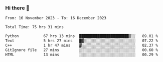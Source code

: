 ### Hi there 👋

<!--
**floyiac/floyiac** is a ✨ _special_ ✨ repository because its `README.md` (this file) appears on your GitHub profile.

Here are some ideas to get you started:

- 🔭 I’m currently working on ...
- 🌱 I’m currently learning ...
- 👯 I’m looking to collaborate on ...
- 🤔 I’m looking for help with ...
- 💬 Ask me about ...
- 📫 How to reach me: ...
- 😄 Pronouns: ...
- ⚡ Fun fact: ...
-->

<!--START_SECTION:waka-->

```txt
From: 16 November 2023 - To: 16 December 2023

Total Time: 75 hrs 31 mins

Python           67 hrs 13 mins  ██████████████████████▒░░   89.01 %
Text             5 hrs 27 mins   █▓░░░░░░░░░░░░░░░░░░░░░░░   07.22 %
C++              1 hr 47 mins    ▓░░░░░░░░░░░░░░░░░░░░░░░░   02.37 %
GitIgnore file   27 mins         ░░░░░░░░░░░░░░░░░░░░░░░░░   00.60 %
HTML             13 mins         ░░░░░░░░░░░░░░░░░░░░░░░░░   00.29 %
```

<!--END_SECTION:waka-->
